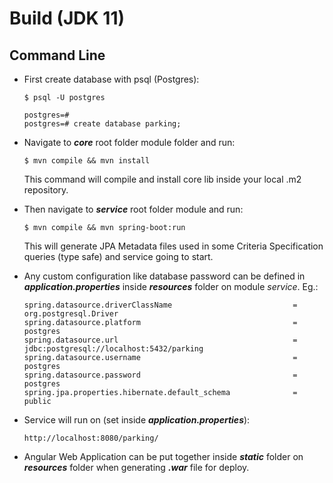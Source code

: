# Build (JDK 11)

## Command Line
- First create database with psql (Postgres):
	```
	$ psql -U postgres
	```
	```
	postgres=#
	postgres=# create database parking;
	```
- Navigate to _**core**_ root folder module folder and run:
	```
	$ mvn compile && mvn install
	```
	This command will compile and install core lib inside your local .m2 repository.
	
- Then navigate to **_service_** root folder module and run:
	```
	$ mvn compile && mvn spring-boot:run
	```
	This will generate JPA Metadata files used in some Criteria Specification queries (type safe) and service going to start.	
- Any custom configuration like database password can be defined in _**application.properties**_ inside **_resources_** folder on module *service*. Eg.:
	```
	spring.datasource.driverClassName                           = org.postgresql.Driver
	spring.datasource.platform                                  = postgres
	spring.datasource.url                                       = jdbc:postgresql://localhost:5432/parking
	spring.datasource.username                                  = postgres
	spring.datasource.password                                  = postgres
	spring.jpa.properties.hibernate.default_schema              = public
	```
- Service will run on (set inside **_application.properties_**):
	```
	http://localhost:8080/parking/
	```
- Angular Web Application can be put together inside **_static_** folder on **_resources_** folder when generating **_.war_** file for deploy.